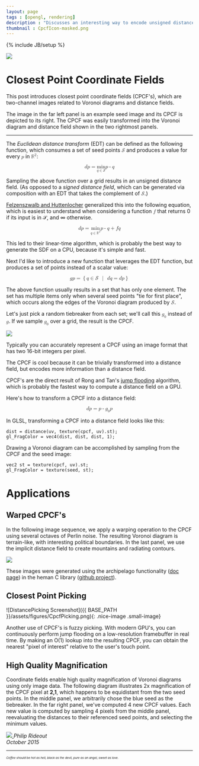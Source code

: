 ```yaml
---
layout: page
tags : [opengl, rendering]
description : "Discusses an interesting way to encode unsigned distance."
thumbnail : CpcfIcon-masked.png
---
```

{% include JB/setup %}

<a href="{{ ASSET_PATH }}/figures/CpcfHeader.png">
<img src="{{ ASSET_PATH }}/thumbnails/CpcfHeader.png" class="nice-image">
</a>

<!--
    post should mention heman for CPU-based...
    mention this post in your old post
-->

# Closest Point Coordinate Fields

This post introduces closest point coordinate fields (CPCF's), which are two-channel images related to Voronoi diagrams and distance fields.

<!--CPCF's are useful for pick sheets and map coloration, and might have applications in path planning, collision detection, and rendering that I don't know about yet.-->
The image in the far left panel is an example seed image and its CPCF is depicted to its right.  The CPCF was easily transformed into the Voronoi diagram and distance field shown in the two rightmost panels.

---

The _Euclidean distance transform_ (EDT) can be defined as the following function, which consumes a set of seed points <math><mi>&#x1D4AE;</mi></math> and produces a value for every <math><mi>p</mi></math> in <math><msup><mi>&#x211D;</mi><mi>2</mi></msup></math>:

<math display="block">
    <mi>d</mi>
    <mfenced>
        <mi>p</mi>
    </mfenced>
    <mo>=</mo>
    <munder>
        <mi>min</mi>
        <mrow>
            <mi>q</mi>
            <mo>&#x2208;</mo>
            <mi>&#x1D4AE;</mi>
        </mrow>
    </munder>
    <mfenced open="&#x2225;" close="&#x2225;" separators="">
        <mi>p</mi><mo>-</mo><mi>q</mi>
    </mfenced>
</math>

Sampling the above function over a grid results in an unsigned distance field.  (As opposed to a _signed distance field_, which can be generated via composition with an EDT that takes the complement of <math><mi>&#x1D4AE;</mi></math>.)

[Felzenszwalb and Huttenlocher](http://cs.brown.edu/~pff/dt/index.html) generalized this into the following equation, which is easiest to understand when considering a function <math><mi>f</mi></math> that returns 0 if its input is in  &#x1D4AE;, and &#x221E; otherwise.

<math display="block">
<mrow>
<mi>d</mi>
<mfenced>
    <mi>p</mi>
</mfenced>
<mo>=</mo>
<munder>
    <mi>min</mi>
    <mrow>
        <mi>q</mi>
        <mo>&#x2208;</mo>
        <msup><mi>&#x211D;</mi><mi>2</mi></msup>
    </mrow>
</munder>
<mfenced>
  <mrow>
    <mfenced open="&#x2225;" close="&#x2225;" separators="">
        <mi>p</mi><mo>-</mo><mi>q</mi>
    </mfenced>
    <mo>+</mo>
    <mi>f</mi>
    <mfenced>
        <mi>q</mi>
    </mfenced>
  </mrow>
</mfenced>
</mrow>
</math>

This led to their linear-time algorithm, which is probably the best way to generate the SDF on a CPU, because it's simple and fast.

Next I'd like to introduce a new function that leverages the EDT function, but produces a set of points instead of a scalar value:

<math display="block">
    <mi>g</mi><mfenced><mi>p</mi></mfenced>
    <mo>=</mo>
    <mo>{</mo>
    <mi>q</mi>
    <mo>&#x2208;</mo>
    <mi>&#x1D4AE;</mi>
    <mspace depth="0.5ex" height="0.5ex" width="1ex">
    </mspace>
    <mo>|</mo>
    <mspace depth="0.5ex" height="0.5ex" width="1ex">
    </mspace>
    <mi>d</mi><mfenced><mi>q</mi></mfenced>
    <mo>=</mo>
    <mi>d</mi><mfenced><mi>p</mi></mfenced>
    <mo>}</mo>
</math>

The above function usually results in a set that has only one element.  The set has multiple items only when several seed points "tie for first place", which occurs along the edges of the Voronoi diagram produced by <math><mi>&#x1D4AE;</mi></math>.

Let's just pick a random tiebreaker from each set; we'll call this <math><msub><mi>g</mi><mn>0</mn></msub></math> instead of <math><mi>g</mi></math>.  If we sample <math><msub><mi>g</mi><mn>0</mn></msub></math> over a grid, the result is the CPCF.

<!-- Here's a depiction of <math><mi>&#x1D4AE;</mi></math>, <math><mi>g</mi></math>, and  <math><msub><mi>g</mi><mn>0</mn></msub></math>: -->

<a href="{{ ASSET_PATH }}/figures/CpcfGen.png">
<img src="{{ ASSET_PATH }}/figures/CpcfGen.png" class="nice-image med-image">
</a>

Typically you can accurately represent a CPCF using an image format that has two 16-bit integers per pixel.

The CPCF is cool because it can be trivially transformed into a distance field, but encodes more information than a distance field.

CPCF's are the direct result of Rong and Tan's [jump flooding](https://sites.google.com/site/rongguodong/) algorithm, which is probably the fastest way to compute a distance field on a GPU.

Here's how to transform a CPCF into a distance field:

<math display="block">
    <mi>d</mi><mfenced><mi>p</mi></mfenced>
    <mo>=</mo>
    <mfenced open="&#x2225;" close="&#x2225;" separators="">
        <mi>p</mi>
        <mo>-</mo>
        <msub><mi>g</mi><mn>0</mn></msub>
        <mfenced><mi>p</mi></mfenced>
    </mfenced>
</math>

In GLSL, transforming a CPCF into a distance field looks like this:

    dist = distance(uv, texture(cpcf, uv).st);
    gl_FragColor = vec4(dist, dist, dist, 1);

Drawing a Voronoi diagram can be accomplished by sampling from the CPCF and the seed image:

    vec2 st = texture(cpcf, uv).st;
    gl_FragColor = texture(seed, st);

# Applications

## Warped CPCF's

In the following image sequence, we apply a warping operation to the CPCF using several octaves of Perlin noise.  The resulting Voronoi diagram is terrain-like, with interesting political boundaries.  In the last panel, we use the implicit distance field to create mountains and radiating contours.

<a href="{{ ASSET_PATH }}/figures/CpcfNoisy.png">
<img src="{{ ASSET_PATH }}/thumbnails/CpcfNoisy.png" class="nice-image">
</a>

These images were generated using the archipelago functionality ([doc page](http://heman.readthedocs.org/en/latest/generate.html#archipelagos)) in the heman C library ([github project](https://github.com/prideout/heman)).

<!--
We use some of the techniques in this post to generate the maps at [mappable.com](http://mappable.com), which you should definitely check out if you're into music!
-->

## Closest Point Picking

![DistancePicking Screenshot]({{ BASE_PATH }}/assets/figures/CpcfPicking.png){: .nice-image .small-image}

Another use of CPCF's is fuzzy picking.  With modern GPU's, you can continuously perform jump flooding on a low-resolution framebuffer in real time.  By making an O(1) lookup into the resulting CPCF, you can obtain the nearest "pixel of interest" relative to the user's touch point.

## High Quality Magnification

Coordinate fields enable high quality magnification of Voronoi diagrams using only image data.  The following diagram illustrates 2x magnification of the CPCF pixel at <b>2,1</b>, which happens to be equidistant from the two seed points.  In the middle panel, we arbitrarily chose the blue seed as the tiebreaker.  In the far right panel, we've computed 4 new CPCF values.  Each new value is computed by sampling 4 pixels from the middle panel, reevaluating the distances to their referenced seed points, and selecting the minimum values.

<a href="{{ ASSET_PATH }}/figures/CpcfMag.png">
<img src="{{ ASSET_PATH }}/figures/CpcfMag.png" class="nice-image med-image">
</a>

<!-- Note that sub-pixel accuracy is possible, if you encode a floating-point coordinate when generating the seed image! -->

<i>
Philip Rideout
<br>
October 2015
</i>

---

<i style="font-size:8px">Coffee should be hot as hell, black as the devil, pure as an angel, sweet as love.</i>

